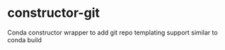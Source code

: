 # constructor-git
Conda constructor wrapper to add git repo templating support similar to conda build

